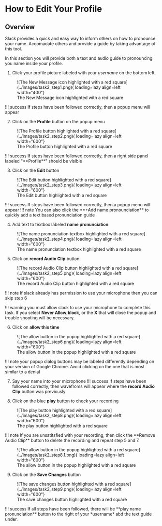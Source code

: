 # How to Edit Your Profile
## Overview
Slack provides a quick and easy way to inform others on how to pronounce your name. Accomadate others and provide a guide by taking advantage of this tool.

In this section you will provide both a text and audio guide to pronouncing you name inside your profile.

1. Click your profile picture labeled with your *username* on the bottom left.
<figure markdown="span">
    ![The New Message icon highlighted with a red square](../images/task2_step1.png){ loading=lazy align=left width="400"}
  <figcaption> The New Message icon highlighted with a red square</figcaption>
</figure>
!!! success
    If steps have been followed correctly, then a popup menu will appear

2. Click on the **Profile** button on the popup menu
<figure markdown="span">
    ![The Profile button highlighted with a red square](../images/task2_step2.png){ loading=lazy align=left width="600"}
  <figcaption>The Profile button highlighted with a red square</figcaption>
</figure>
!!! success
    If steps have been followed correctly, then a right side panel labeled "**Profile**" should be visible

3. Click on the **Edit** button 
<figure markdown="span">
    ![The Edit button highlighted with a red square](../images/task2_step3.png){ loading=lazy align=left width="600"}
  <figcaption>The Edit button highlighted with a red square</figcaption>
</figure>
!!! success
    If steps have been followed correctly, then a popup menu will appear
!!! note
    You can also click the **+Add name pronounciation** to quickly add a text based pronunciation guide

4. Add text to textbox labeled **name pronunciation**
<figure markdown="span">
    ![The name pronunciation textbox highlighted with a red square](../images/task2_step4.png){ loading=lazy align=left width="600"}
  <figcaption>The name pronunciation textbox highlighted with a red square</figcaption>
</figure>

5. Click on **record Audio Clip** button
<figure markdown="span">
    ![The record Audio Clip button highlighted with a red square](../images/task2_step5.png){ loading=lazy align=left width="600"}
  <figcaption>The record Audio Clip button highlighted with a red square</figcaption>
</figure>

!!! note
    If slack already has permission to use your microphone then you can skip step 6

!!! warning 
    you must allow slack to use your microphone to complete this task. If you select **Never Allow**,**block**, or the **X** that will close the popup and trouble shooting will be necessary. 

6. Click on **allow this time**
<figure markdown="span">
    ![The allow button in the popup highlighted with a red square](../images/task2_step6.png){ loading=lazy align=left width="600"}
  <figcaption>The allow button in the popup highlighted with a red square</figcaption>
</figure>
!!! note
    your popup dialog buttons may be labeled differently depending on your version of Google Chrome. Avoid clicking on the one that is most similar to a denial

7. Say your name into your microphone
!!! success
    If steps have been followed correctly, then wavefroms will appear where the **record Audio Clip** button was previously

8. Click on the blue **play** button to check your recording
<figure markdown="span">
    ![The play button highlighted with a red square](../images/task2_step8.png){ loading=lazy align=left width="600"}
  <figcaption>The play button highlighted with a red square</figcaption>
</figure>
!!! note
    If you are unsatitsfied with your recording, then click the **Remove Audio Clip** button to delete the recording and repeat step 5 and 7.
    <figure markdown="span">
    ![The allow button in the popup highlighted with a red square](../images/task2_step8.1.png){ loading=lazy align=left width="600"}
    <figcaption>The allow button in the popup highlighted with a red square</figcaption>
    </figure>

9. Click on the **Save Changes** button
<figure markdown="span">
    ![The save changes button highlighted with a red square](../images/task2_step9.png){ loading=lazy align=left width="600"}
  <figcaption>The save changes button highlighted with a red square</figcaption>
</figure>
!!! success
    If all steps have been followed, there will be **play name pronunciation** button to the right of your *username* abd the text guide under.

